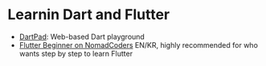 # Learnin Dart and Flutter

* [DartPad](http://dartpad.dev): Web-based Dart playground
* [Flutter Beginner on NomadCoders](https://nomadcoders.co/flutter-for-beginners/) EN/KR, highly recommended for who wants step by step to learn Flutter
